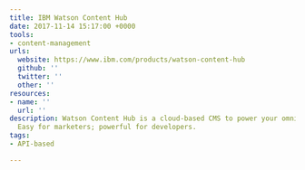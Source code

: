 ```yaml
---
title: IBM Watson Content Hub
date: 2017-11-14 15:17:00 +0000
tools:
- content-management
urls:
  website: https://www.ibm.com/products/watson-content-hub
  github: ''
  twitter: ''
  other: ''
resources:
- name: ''
  url: ''
description: Watson Content Hub is a cloud-based CMS to power your omnichannel experiences.
  Easy for marketers; powerful for developers.
tags:
- API-based

---
```

